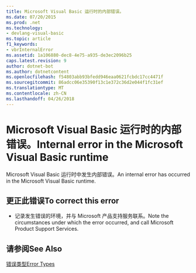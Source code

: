 ```yaml
---
title: Microsoft Visual Basic 运行时的内部错误。
ms.date: 07/20/2015
ms.prod: .net
ms.technology:
- devlang-visual-basic
ms.topic: article
f1_keywords:
- vbrInternalError
ms.assetid: 1a106880-dec8-4e75-a935-de3ec2096b25
caps.latest.revision: 9
author: dotnet-bot
ms.author: dotnetcontent
ms.openlocfilehash: f54803abb93bfedd946eaa0621fcbdc17cc4471f
ms.sourcegitcommit: 86adcc06e35390f13c1e372c36d2e044f1fc31ef
ms.translationtype: MT
ms.contentlocale: zh-CN
ms.lasthandoff: 04/26/2018
---
```

# <a name="internal-error-in-the-microsoft-visual-basic-runtime"></a><span data-ttu-id="4b0cc-102">Microsoft Visual Basic 运行时的内部错误。</span><span class="sxs-lookup"><span data-stu-id="4b0cc-102">Internal error in the Microsoft Visual Basic runtime</span></span>
<span data-ttu-id="4b0cc-103">Microsoft Visual Basic 运行时中发生内部错误。</span><span class="sxs-lookup"><span data-stu-id="4b0cc-103">An internal error has occurred in the Microsoft Visual Basic runtime.</span></span>  
  
## <a name="to-correct-this-error"></a><span data-ttu-id="4b0cc-104">更正此错误</span><span class="sxs-lookup"><span data-stu-id="4b0cc-104">To correct this error</span></span>  
  
-   <span data-ttu-id="4b0cc-105">记录发生错误的环境，并与 Microsoft 产品支持服务联系。</span><span class="sxs-lookup"><span data-stu-id="4b0cc-105">Note the circumstances under which the error occurred, and call Microsoft Product Support Services.</span></span>  
  
## <a name="see-also"></a><span data-ttu-id="4b0cc-106">请参阅</span><span class="sxs-lookup"><span data-stu-id="4b0cc-106">See Also</span></span>  
 [<span data-ttu-id="4b0cc-107">错误类型</span><span class="sxs-lookup"><span data-stu-id="4b0cc-107">Error Types</span></span>](../../visual-basic/programming-guide/language-features/error-types.md)  

